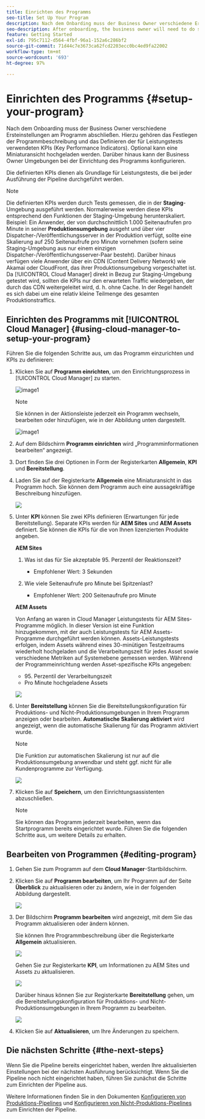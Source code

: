```yaml
---
title: Einrichten des Programms
seo-title: Set Up Your Program
description: Nach dem Onbarding muss der Business Owner verschiedene Ersteinstellungen am Programm vornehmen.
seo-description: After onboarding, the business owner will need to do some initial setup of Adobe AEM Cloud Manager. This involves setting the program description and defining the KPIs which will be used for performance testing.
feature: Getting Started
exl-id: 795c7112-d564-4fbf-96a1-152a6c286bf2
source-git-commit: 71d44c7e3673ca62fcd2203ecc0bc4ed9fa22002
workflow-type: tm+mt
source-wordcount: '693'
ht-degree: 97%

---
```


# Einrichten des Programms {#setup-your-program}

Nach dem Onboarding muss der Business Owner verschiedene Ersteinstellungen am Programm abschließen. Hierzu gehören das Festlegen der Programmbeschreibung und das Definieren der für Leistungstests verwendeten KPIs (Key Performance Indicators). Optional kann eine Miniaturansicht hochgeladen werden. Darüber hinaus kann der Business Owner Umgebungen bei der Einrichtung des Programms konfigurieren.

Die definierten KPIs dienen als Grundlage für Leistungstests, die bei jeder Ausführung der Pipeline durchgeführt werden.

>[!NOTE]
>Die definierten KPIs werden durch Tests gemessen, die in der **Staging**-Umgebung ausgeführt werden. Normalerweise werden diese KPIs entsprechend den Funktionen der Staging-Umgebung herunterskaliert.
>Beispiel: Ein Anwender, der von durchschnittlich 1.000 Seitenaufrufen pro Minute in seiner **Produktionsumgebung** ausgeht und über vier Dispatcher-/Veröffentlichungsserver in der Produktion verfügt, sollte eine Skalierung auf 250 Seitenaufrufe pro Minute vornehmen (sofern seine Staging-Umgebung aus nur einem einzigen Dispatcher-/Veröffentlichungsserver-Paar besteht).
>Darüber hinaus verfügen viele Anwender über ein CDN (Content Delivery Network) wie Akamai oder CloudFront, das ihrer Produktionsumgebung vorgeschaltet ist. Da [!UICONTROL Cloud Manager] direkt in Bezug zur Staging-Umgebung getestet wird, sollten die KPIs nur den erwarteten Traffic wiedergeben, der durch das CDN weitergeleitet wird, d. h. ohne Cache. In der Regel handelt es sich dabei um eine relativ kleine Teilmenge des gesamten Produktionstraffics.

## Einrichten des Programms mit [!UICONTROL Cloud Manager] {#using-cloud-manager-to-setup-your-program}

Führen Sie die folgenden Schritte aus, um das Programm einzurichten und KPIs zu definieren:

1. Klicken Sie auf **Programm einrichten**, um den Einrichtungsprozess in [!UICONTROL Cloud Manager] zu starten.

   ![image1](assets/set-up-program/setup1.png)

   >[!NOTE]
   > Sie können in der Aktionsleiste jederzeit ein Programm wechseln, bearbeiten oder hinzufügen, wie in der Abbildung unten dargestellt.

   ![image1](assets/set-up-program/setup2.png)


1. Auf dem Bildschirm **Programm einrichten** wird „Programminformationen bearbeiten“ angezeigt.

1. Dort finden Sie drei Optionen in Form der Registerkarten **Allgemein**, **KPI** und **Bereitstellung**.

1. Laden Sie auf der Registerkarte **Allgemein** eine Miniaturansicht in das Programm hoch. Sie können dem Programm auch eine aussagekräftige Beschreibung hinzufügen.

   ![](assets/Setup_Program-General.png)

1. Unter **KPI** können Sie zwei KPIs definieren (Erwartungen für jede Bereitstellung). Separate KPIs werden für **AEM Sites** und **AEM Assets** definiert. Sie können die KPIs für die von Ihnen lizenzierten Produkte angeben.

   **AEM Sites**

   1. Was ist das für Sie akzeptable 95. Perzentil der Reaktionszeit?

      * Empfohlener Wert: 3 Sekunden
   1. Wie viele Seitenaufrufe pro Minute bei Spitzenlast?

      * Empfohlener Wert: 200 Seitenaufrufe pro Minute

   **AEM Assets**

   Von Anfang an waren in Cloud Manager Leistungstests für AEM Sites-Programme möglich. In dieser Version ist eine Funktion hinzugekommen, mit der auch Leistungstests für AEM Assets-Programme durchgeführt werden können. Assets-Leistungstests erfolgen, indem Assets während eines 30-minütigen Testzeitraums wiederholt hochgeladen und die Verarbeitungszeit für jedes Asset sowie verschiedene Metriken auf Systemebene gemessen werden.
Während der Programmeinrichtung werden Asset-spezifische KPIs angegeben:

   * 95. Perzentil der Verarbeitungszeit
   * Pro Minute hochgeladene Assets

   ![](assets/Setup_Program-KPIs.png)

1. Unter **Bereitstellung** können Sie die Bereitstellungskonfiguration für Produktions- und Nicht-Produktionsumgebungen in Ihrem Programm anzeigen oder bearbeiten. **Automatische Skalierung aktiviert** wird angezeigt, wenn die automatische Skalierung für das Programm aktiviert wurde.

   >[!NOTE]
   >Die Funktion zur automatischen Skalierung ist nur auf die Produktionsumgebung anwendbar und steht ggf. nicht für alle Kundenprogramme zur Verfügung.

   ![](assets/Setup_Program-Provisioning.png)

1. Klicken Sie auf **Speichern**, um den Einrichtungsassistenten abzuschließen.

   >[!NOTE]
   >Sie können das Programm jederzeit bearbeiten, wenn das Startprogramm bereits eingerichtet wurde. Führen Sie die folgenden Schritte aus, um weitere Details zu erhalten.

## Bearbeiten von Programmen {#editing-program}

1. Gehen Sie zum Programm auf dem **Cloud Manager**-Startbildschirm.

1. Klicken Sie auf **Programm bearbeiten**, um Ihr Programm auf der Seite **Überblick** zu aktualisieren oder zu ändern, wie in der folgenden Abbildung dargestellt.

   ![](assets/set-up-program/edit-program1.png)

1. Der Bildschirm **Programm bearbeiten** wird angezeigt, mit dem Sie das Programm aktualisieren oder ändern können.

   Sie können Ihre Programmbeschreibung über die Registerkarte **Allgemein** aktualisieren.

   ![](assets/set-up-program/edit-program-general.png)

   Gehen Sie zur Registerkarte **KPI**, um Informationen zu AEM Sites und Assets zu aktualisieren.

   ![](assets/set-up-program/edit-program-kpi.png)

   Darüber hinaus können Sie zur Registerkarte **Bereitstellung** gehen, um die Bereitstellungskonfiguration für Produktions- und Nicht-Produktionsumgebungen in Ihrem Programm zu bearbeiten.

   ![](assets/set-up-program/edit-program-provision.png)

1. Klicken Sie auf **Aktualisieren**, um Ihre Änderungen zu speichern.

## Die nächsten Schritte {#the-next-steps}

Wenn Sie die Pipeline bereits eingerichtet haben, werden Ihre aktualisierten Einstellungen bei der nächsten Ausführung berücksichtigt. Wenn Sie die Pipeline noch nicht eingerichtet haben, führen Sie zunächst die Schritte zum Einrichten der Pipeline aus.

Weitere Informationen finden Sie in den Dokumenten [Konfigurieren von Produktions-Pipelines](configuring-production-pipelines.md) und [Konfigurieren von Nicht-Produktions-Pipelines](configuring-non-production-pipelines.md) zum Einrichten der Pipeline.
